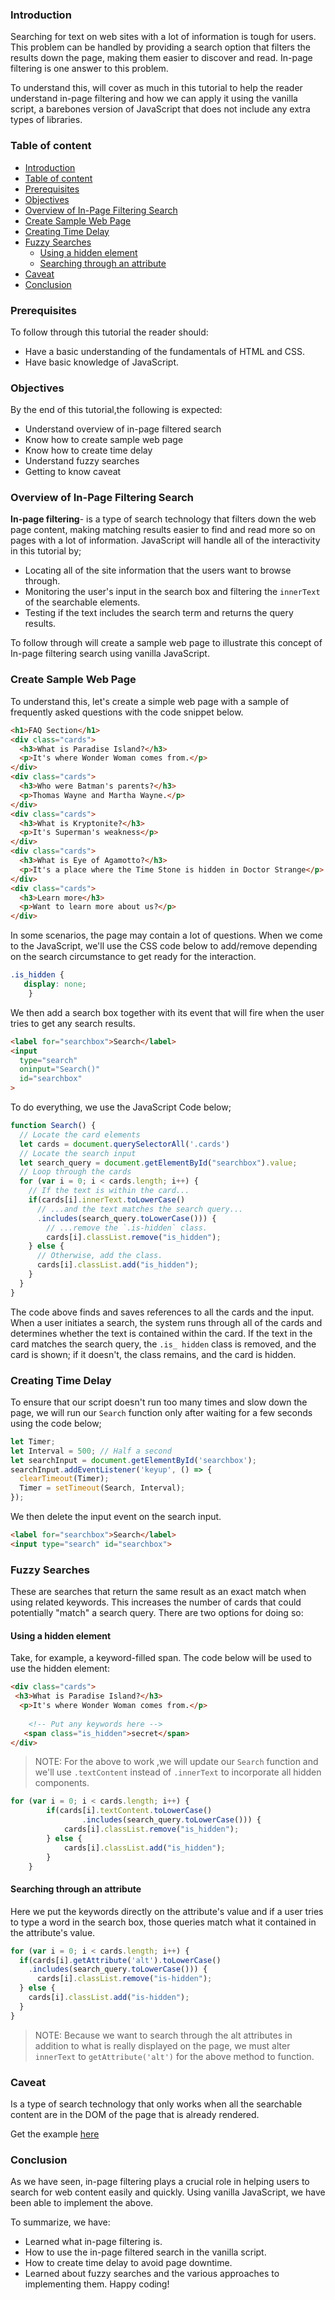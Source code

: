 ### Introduction
Searching for text on web sites with a lot of information is tough for users. This problem can be handled by providing a search option that filters the results down the page, making them easier to discover and read. In-page filtering is one answer to this problem.
<!--more-->
To understand this, will cover as much in this tutorial to help the reader understand in-page filtering and how we can apply it using the vanilla script, a barebones version of JavaScript that does not include any extra types of libraries.

### Table of content
- [Introduction](#introduction)
- [Table of content](#table-of-content)
- [Prerequisites](#prerequisites)
- [Objectives](#objectives)
- [Overview of In-Page Filtering Search](#overview-of-in-page-filtering-search)
- [Create Sample Web Page](#create-sample-web-page)
- [Creating Time Delay](#creating-time-delay)
- [Fuzzy Searches](#fuzzy-searches)
  - [Using a hidden element](#using-a-hidden-element)
  - [Searching through an attribute](#searching-through-an-attribute)
- [Caveat](#caveat)
- [Conclusion](#conclusion)

### Prerequisites
To follow through this tutorial the reader should:
- Have a basic understanding of the fundamentals of HTML and CSS.
- Have basic knowledge of JavaScript.

### Objectives
By the end of this tutorial,the following is expected:
- Understand overview of in-page filtered search 
- Know how to create sample web page
- Know how to create time delay
- Understand fuzzy searches
- Getting to know caveat

### Overview of In-Page Filtering Search
**In-page filtering**- is a type of search technology that filters down the web page content, making matching results easier to find and read more so on pages with a lot of information.
JavaScript will handle all of the interactivity in this tutorial by;
- Locating all of the site information that the users want to browse through.
- Monitoring the user's input in the search box and filtering the `innerText` of the searchable elements.
- Testing if the text includes the search term and returns the query results.

To follow through will create a sample web page to illustrate this concept of In-page filtering search using vanilla JavaScript.

### Create Sample Web Page
To understand this, let's create a simple web page with a sample of frequently asked questions with the code snippet below.

```html
<h1>FAQ Section</h1>
<div class="cards">
  <h3>What is Paradise Island?</h3>
  <p>It's where Wonder Woman comes from.</p>
</div>
<div class="cards">
  <h3>Who were Batman's parents?</h3>
  <p>Thomas Wayne and Martha Wayne.</p>
</div>
<div class="cards">
  <h3>What is Kryptonite?</h3>
  <p>It's Superman's weakness</p>
</div>
<div class="cards">
  <h3>What is Eye of Agamotto?</h3>
  <p>It's a place where the Time Stone is hidden in Doctor Strange</p>
</div>
<div class="cards">
  <h3>Learn more</h3>
  <p>Want to learn more about us?</p>
</div>
```
In some scenarios, the page may contain a lot of questions. When we come to the JavaScript, we'll use the CSS code below to add/remove depending on the search circumstance to get ready for the interaction.
```css
.is_hidden {
   display: none;
    }
```
We then add a search box together with its event that will fire when the user tries to get any search results.

```html
<label for="searchbox">Search</label>
<input 
  type="search" 
  oninput="Search()" 
  id="searchbox" 
>
```
To do everything, we use the JavaScript Code below;

```javascript
function Search() {
  // Locate the card elements
  let cards = document.querySelectorAll('.cards')
  // Locate the search input
  let search_query = document.getElementById("searchbox").value;
  // Loop through the cards
  for (var i = 0; i < cards.length; i++) {
    // If the text is within the card...
    if(cards[i].innerText.toLowerCase()
      // ...and the text matches the search query...
      .includes(search_query.toLowerCase())) {
        // ...remove the `.is-hidden` class.
        cards[i].classList.remove("is_hidden");
    } else {
      // Otherwise, add the class.
      cards[i].classList.add("is_hidden");
    }
  }
}
```

The code above finds and saves references to all the cards and the input. When a user initiates a search, the system runs through all of the cards and determines whether the text is contained within the card. If the text in the card matches the search query, the `.is_ hidden` class is removed, and the card is shown; if it doesn't, the class remains, and the card is hidden.

### Creating Time Delay
To ensure that our script doesn't run too many times and slow down the page, we will run our `Search` function only after waiting for a few seconds using the code below;
```JavaScript
let Timer;        
let Interval = 500; // Half a second
let searchInput = document.getElementById('searchbox');
searchInput.addEventListener('keyup', () => {
  clearTimeout(Timer);
  Timer = setTimeout(Search, Interval);
});
```
We then delete the input event on the search input.
```HTML
<label for="searchbox">Search</label>
<input type="search" id="searchbox">
```

### Fuzzy Searches
These are searches that return the same result as an exact match when using related keywords. This increases the number of cards that could potentially "match" a search query.
There are two options for doing so:
#### Using a hidden element
Take, for example, a keyword-filled span. The code below will be used to use the hidden element:
```html
<div class="cards">
 <h3>What is Paradise Island?</h3>
  <p>It's where Wonder Woman comes from.</p>
  
    <!-- Put any keywords here -->
   <span class="is_hidden">secret</span> 
</div>
```
> NOTE: For the above to work ,we will update our `Search` function and we'll use `.textContent` instead of `.innerText` to incorporate all hidden components.
```JavaSCript
for (var i = 0; i < cards.length; i++) {
        if(cards[i].textContent.toLowerCase()
                .includes(search_query.toLowerCase())) {
            cards[i].classList.remove("is_hidden");
        } else {
            cards[i].classList.add("is_hidden");
        }
    }
```
#### Searching through an attribute
Here we put the keywords directly on the attribute's value and if a user tries to type a word in the search box, those queries match what it contained in the attribute's value.
```JavaSCript
for (var i = 0; i < cards.length; i++) {
  if(cards[i].getAttribute('alt').toLowerCase()
    .includes(search_query.toLowerCase())) {
      cards[i].classList.remove("is-hidden");
  } else {
    cards[i].classList.add("is-hidden");
  }
}
```
> NOTE: Because we want to search through the alt attributes in addition to what is really displayed on the page, we must alter `innerText` to `getAttribute('alt')` for the above method to function.

### Caveat
Is a type of search technology that only works when all the searchable content are in the DOM of the page that is already rendered.

Get the example [here](https://github.com/Shee254/in-page-filtered-search-with-vanilla-javascript)

### Conclusion
As we have seen, in-page filtering plays a crucial role in helping users to search for web content easily and quickly. Using vanilla JavaScript, we have been able to implement the above.

To summarize, we have:

- Learned what in-page filtering is.
- How to use the in-page filtered search in the vanilla script.
- How to create time delay to avoid page downtime.
- Learned about fuzzy searches and the various approaches to implementing them.
Happy coding!